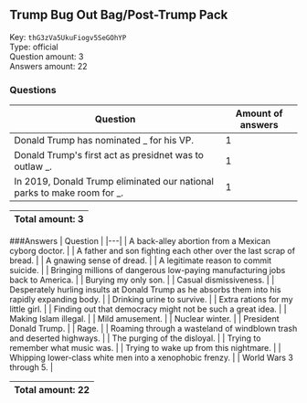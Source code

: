 ## Trump Bug Out Bag/Post-Trump Pack
Key: `thG3zVa5UkuFiogv5SeGOhYP`  
Type: official  
Question amount: 3  
Answers amount: 22
### Questions
| Question | Amount of answers |
|---|---|
| Donald Trump has nominated _ for his VP. | 1 |
| Donald Trump's first act as presidnet was to outlaw _. | 1 |
| In 2019, Donald Trump eliminated our national parks to make room for _. | 1 |

|Total amount: 3|
|---|
###Answers
| Question |
|---|
| A back-alley abortion from a Mexican cyborg doctor. |
| A father and son fighting each other over the last scrap of bread. |
| A gnawing sense of dread. |
| A legitimate reason to commit suicide. |
| Bringing millions of dangerous low-paying manufacturing jobs back to America. |
| Burying my only son. |
| Casual dismissiveness. |
| Desperately hurling insults at Donald Trump as he absorbs them into his rapidly expanding body. |
| Drinking urine to survive. |
| Extra rations for my little girl. |
| Finding out that democracy might not be such a great idea. |
| Making Islam illegal. |
| Mild amusement. |
| Nuclear winter. |
| President Donald Trump. |
| Rage. |
| Roaming through a wasteland of windblown trash and deserted highways. |
| The purging of the disloyal. |
| Trying to remember what music was. |
| Trying to wake up from this nightmare. |
| Whipping lower-class white men into a xenophobic frenzy. |
| World Wars 3 through 5. |

|Total amount: 22|
|---|